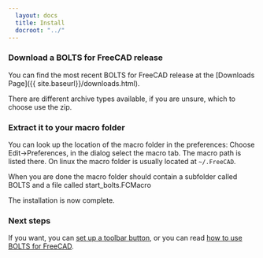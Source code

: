 ```yaml
---
  layout: docs
  title: Install
  docroot: "../"
---
```


### Download a BOLTS for FreeCAD release

You can find the most recent BOLTS for FreeCAD release at the [Downloads Page]({{ site.baseurl}}/downloads.html).

There are different archive types available, if you are unsure, which to choose use the zip.


### Extract it to your macro folder

You can look up the location of the macro folder in the preferences: Choose
Edit->Preferences, in the dialog select the macro tab. The macro path is listed
there. On linux the macro folder is usually located at `~/.FreeCAD`.

When you are done the macro folder should contain a subfolder called BOLTS and
a file called start_bolts.FCMacro

The installation is now complete.

### Next steps

If you want, you can [set up a toolbar button](toolbar.html), or you can read [how to use BOLTS for FreeCAD](usage.html).
